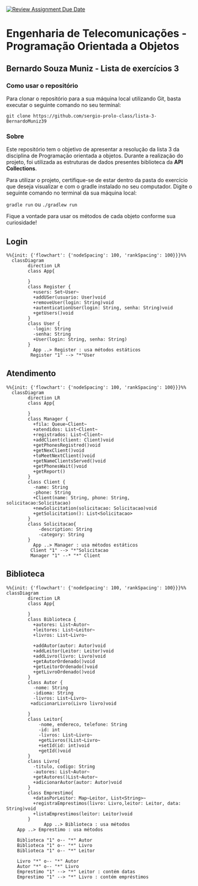 [![Review Assignment Due Date](https://classroom.github.com/assets/deadline-readme-button-22041afd0340ce965d47ae6ef1cefeee28c7c493a6346c4f15d667ab976d596c.svg)](https://classroom.github.com/a/DaO0-MBc)
# Engenharia de Telecomunicações - Programação Orientada a Objetos
## Bernardo Souza Muniz - Lista de exercícios 3

### Como usar o repositório
Para clonar o repositório para a sua máquina local utilizando Git, basta executar o seguinte comando no seu terminal:

`git clone https://github.com/sergio-prolo-class/lista-3-BernardoMuniz39`

### Sobre
Este repositório tem o objetivo de apresentar a resolução da lista 3 da disciplina de Programação orientada a objetos. Durante a realização do projeto, foi utilizada as estruturas de dados presentes biblioteca da **API Collections**.

Para utilizar o projeto, certifique-se de estar dentro da pasta do exercício que deseja visualizar e com o gradle instalado no seu computador. Digite o seguinte comando no terminal da sua máquina local:

`gradle run` ou `./gradlew run`

Fique a vontade para usar os métodos de cada objeto conforme sua curiosidade!

## Login

```mermaid
%%{init: {'flowchart': {'nodeSpacing': 100, 'rankSpacing': 100}}}%%
  classDiagram
        direction LR
        class App{
           
        }
        class Register {
          +users: Set~User~
          +addUSer(usuario: User)void
          +removeUser(login: String)void
          +autenticationUser(login: String, senha: String)void
          +getUsers()void
        }
        class User {
          -login: String
          -senha: String
          +User(login: String, senha: String)
        }
          App ..> Register : usa métodos estáticos
         Register "1" --> "*"User
```


## Atendimento

```mermaid
%%{init: {'flowchart': {'nodeSpacing': 100, 'rankSpacing': 100}}}%%
  classDiagram
        direction LR
        class App{

        }
        class Manager {
          +fila: Queue~Client~
          +atendidos: List~Client~
          +registrados: List~Client~
          +addClient(client: Client)void
          +getPhonesRegistred()void
          +getNexClient()void
          +toMeetNextClient()void
          +getNameClientsServed()void
          +getPhonesWait()void
          +getReport()
        }
        class Client {
          -name: String
          -phone: String
          +Client(name: String, phone: String, solicitacao:Solicitacao)
          +newSolicitation(solicitacao: Solicitacao)void
          +getSolicitation(): List<Solicitacao>
        }
        class Solicitacao{
            -description: String
            -category: String
        }
          App ..> Manager : usa métodos estáticos
         Client "1" --> "*"Solicitacao
         Manager "1" --* "*" Client
```
## Biblioteca
```mermaid
%%{init: {'flowchart': {'nodeSpacing': 100, 'rankSpacing': 100}}}%%
classDiagram
        direction LR
        class App{
          
        }
        class Biblioteca {
          +autores: List~Autor~
          +leitores: List~Leitor~
          +livros: List~Livro~

          +addAutor(autor: Autor)void
          +addLeitor(Leitor: Leitor)void
          +addLivro(livro: Livro)void
          +getAutorOrdenado()void
          +getLeitorOrdenado()void
          +getLivroOrdenado()void
        }
        class Autor {
          -nome: String
          -idioma: String
          -livros: List~Livro~
         +adicionarLivro(Livro livro)void

        }
        class Leitor{
            -nome, endereco, telefone: String
            -id: int
            -livros: List~Livro~
            +getLivros()List~Livro~
            +setId(id: int)void
            +getId()void
        }
        class Livro{
          -titulo, codigo: String
          -autores: List~Autor~
          +getAutores()List~Autor~
          +adicionarAutor(autor: Autor)void
        }
        class Emprestimo{
          +datasPorLeitor: Map~Leitor, List<String>~
          +registraEmprestimos(livro: Livro,leitor: Leitor, data: String)void
          +listaEmprestimos(leitor: Leitor)void
        }
              App ..> Biblioteca : usa métodos
    App ..> Emprestimo : usa métodos

    Biblioteca "1" o-- "*" Autor
    Biblioteca "1" o-- "*" Livro
    Biblioteca "1" o-- "*" Leitor

    Livro "*" o-- "*" Autor
    Autor "*" o-- "*" Livro
    Emprestimo "1" --> "*" Leitor : contém datas
    Emprestimo "1" --> "*" Livro : contém empréstimos
```